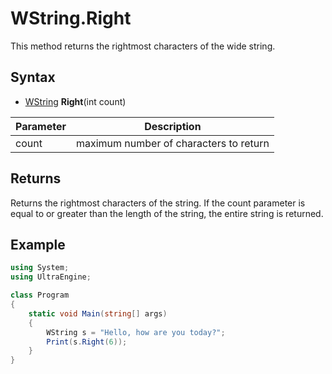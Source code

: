 # WString.Right
This method returns the rightmost characters of the wide string.

## Syntax
- [WString](WString.md) **Right**(int count)

| Parameter | Description |
| --- | --- |
| count | maximum number of characters to return |

## Returns
Returns the rightmost characters of the string. If the count parameter is equal to or greater than the length of the string, the entire string is returned.

## Example
```csharp
using System;
using UltraEngine;

class Program
{
    static void Main(string[] args)
    {
        WString s = "Hello, how are you today?";
        Print(s.Right(6));
    }
}
```